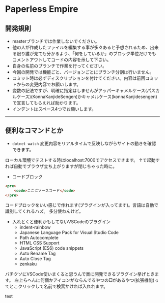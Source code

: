 # Paperless Empire

## 開発規則
* masterブランチでは作業しないでください。
* 他の人が作成したファイルを編集する事が多々あると予想されるため、出来る限り誰が見ても分かるよう、「何をしているか」のブロック単位だけでもコメントアウトしてコードの内容を示して下さい。
* 自身の名前のブランチで作業を行ってください。
* 今回の開発では機能ごと、バージョンごとにブランチ分割は行いません。
* コミット時は必ずディスクリプションを付けてください。内容は前回コミットからの変更内容でお願いします。
* 変数の記法ですが、明確に指定はしませんがアッパーキャメルケース(パスカルケース)(KonnaKanjideSengen)かキャメルケース(konnaKanjidesengen)で宣言してもらえれば助かります。
* インデントはスペース4つでお願いします。

---

## 便利なコマンドとか
* `dotnet watch`
変更内容をリアルタイムで反映しながらサイトの動きを確認できます。

ローカル環境でテストする時はlocalhost:7000でアクセスできます。
↑で起動すれば自動でブラウザ立ち上がりますが閉じちゃった時に。

* コードブロック
~~~html
<pre>
    <code>ここにソースコード</code>
</pre>
~~~
コードブロックをいい感じで作れます(プラグインが入ってます)。言語は自動で識別してくれるハズ。
多分使わんけど。

* 入れとくと便利かもしてないVSCodeのプラグイン
    - indent-rainbow
    - Japanese Language Pack for Visual Studio Code
    - Path Autocomplete
    - HTML CSS Support
    - JavaScript (ES6) code snippets
    - Auto Rename Tag
    - Auto Close Tag
    - zenkaku

バチクソにVSCode使いまくると思うんで楽に開発できるプラグイン挙げときます。
左上らへんに何個かアイコンがならんでるやつの□があるやつ(拡張機能)ってとこクリックして名前で検索かければ入れれます。

test